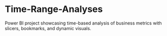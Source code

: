# Time-Range-Analyses
Power BI project showcasing time-based analysis of business metrics with slicers, bookmarks, and dynamic visuals.
